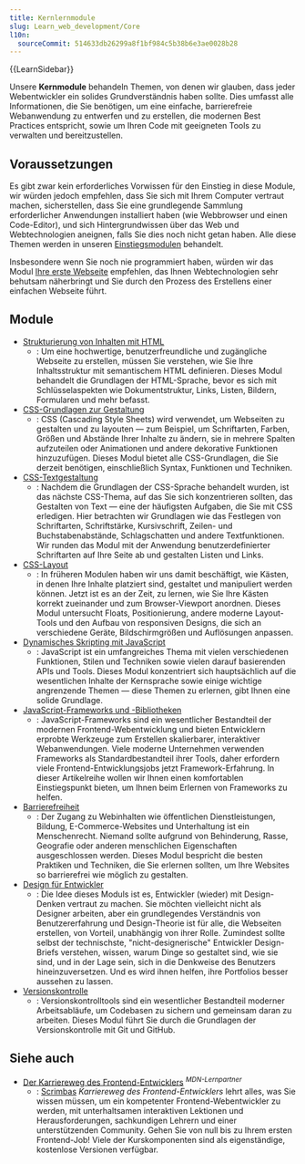 ```yaml
---
title: Kernlernmodule
slug: Learn_web_development/Core
l10n:
  sourceCommit: 514633db26299a8f1bf984c5b38b6e3ae0028b28
---
```


{{LearnSidebar}}

Unsere **Kernmodule** behandeln Themen, von denen wir glauben, dass jeder Webentwickler ein solides Grundverständnis haben sollte. Dies umfasst alle Informationen, die Sie benötigen, um eine einfache, barrierefreie Webanwendung zu entwerfen und zu erstellen, die modernen Best Practices entspricht, sowie um Ihren Code mit geeigneten Tools zu verwalten und bereitzustellen.

## Voraussetzungen

Es gibt zwar kein erforderliches Vorwissen für den Einstieg in diese Module, wir würden jedoch empfehlen, dass Sie sich mit Ihrem Computer vertraut machen, sicherstellen, dass Sie eine grundlegende Sammlung erforderlicher Anwendungen installiert haben (wie Webbrowser und einen Code-Editor), und sich Hintergrundwissen über das Web und Webtechnologien aneignen, falls Sie dies noch nicht getan haben. Alle diese Themen werden in unseren [Einstiegsmodulen](/de/docs/Learn_web_development/Getting_started) behandelt.

Insbesondere wenn Sie noch nie programmiert haben, würden wir das Modul [Ihre erste Webseite](/de/docs/Learn_web_development/Getting_started/Your_first_website) empfehlen, das Ihnen Webtechnologien sehr behutsam näherbringt und Sie durch den Prozess des Erstellens einer einfachen Webseite führt.

## Module

- [Strukturierung von Inhalten mit HTML](/de/docs/Learn_web_development/Core/Structuring_content)
  - : Um eine hochwertige, benutzerfreundliche und zugängliche Webseite zu erstellen, müssen Sie verstehen, wie Sie Ihre Inhaltsstruktur mit semantischem HTML definieren. Dieses Modul behandelt die Grundlagen der HTML-Sprache, bevor es sich mit Schlüsselaspekten wie Dokumentstruktur, Links, Listen, Bildern, Formularen und mehr befasst.
- [CSS-Grundlagen zur Gestaltung](/de/docs/Learn_web_development/Core/Styling_basics)
  - : CSS (Cascading Style Sheets) wird verwendet, um Webseiten zu gestalten und zu layouten — zum Beispiel, um Schriftarten, Farben, Größen und Abstände Ihrer Inhalte zu ändern, sie in mehrere Spalten aufzuteilen oder Animationen und andere dekorative Funktionen hinzuzufügen. Dieses Modul bietet alle CSS-Grundlagen, die Sie derzeit benötigen, einschließlich Syntax, Funktionen und Techniken.
- [CSS-Textgestaltung](/de/docs/Learn_web_development/Core/Text_styling)
  - : Nachdem die Grundlagen der CSS-Sprache behandelt wurden, ist das nächste CSS-Thema, auf das Sie sich konzentrieren sollten, das Gestalten von Text — eine der häufigsten Aufgaben, die Sie mit CSS erledigen. Hier betrachten wir Grundlagen wie das Festlegen von Schriftarten, Schriftstärke, Kursivschrift, Zeilen- und Buchstabenabstände, Schlagschatten und andere Textfunktionen. Wir runden das Modul mit der Anwendung benutzerdefinierter Schriftarten auf Ihre Seite ab und gestalten Listen und Links.
- [CSS-Layout](/de/docs/Learn_web_development/Core/CSS_layout)
  - : In früheren Modulen haben wir uns damit beschäftigt, wie Kästen, in denen Ihre Inhalte platziert sind, gestaltet und manipuliert werden können. Jetzt ist es an der Zeit, zu lernen, wie Sie Ihre Kästen korrekt zueinander und zum Browser-Viewport anordnen. Dieses Modul untersucht Floats, Positionierung, andere moderne Layout-Tools und den Aufbau von responsiven Designs, die sich an verschiedene Geräte, Bildschirmgrößen und Auflösungen anpassen.
- [Dynamisches Skripting mit JavaScript](/de/docs/Learn_web_development/Core/Scripting)
  - : JavaScript ist ein umfangreiches Thema mit vielen verschiedenen Funktionen, Stilen und Techniken sowie vielen darauf basierenden APIs und Tools. Dieses Modul konzentriert sich hauptsächlich auf die wesentlichen Inhalte der Kernsprache sowie einige wichtige angrenzende Themen — diese Themen zu erlernen, gibt Ihnen eine solide Grundlage.
- [JavaScript-Frameworks und -Bibliotheken](/de/docs/Learn_web_development/Core/Frameworks_libraries)
  - : JavaScript-Frameworks sind ein wesentlicher Bestandteil der modernen Frontend-Webentwicklung und bieten Entwicklern erprobte Werkzeuge zum Erstellen skalierbarer, interaktiver Webanwendungen. Viele moderne Unternehmen verwenden Frameworks als Standardbestandteil ihrer Tools, daher erfordern viele Frontend-Entwicklungsjobs jetzt Framework-Erfahrung. In dieser Artikelreihe wollen wir Ihnen einen komfortablen Einstiegspunkt bieten, um Ihnen beim Erlernen von Frameworks zu helfen.
- [Barrierefreiheit](/de/docs/Learn_web_development/Core/Accessibility)
  - : Der Zugang zu Webinhalten wie öffentlichen Dienstleistungen, Bildung, E-Commerce-Websites und Unterhaltung ist ein Menschenrecht. Niemand sollte aufgrund von Behinderung, Rasse, Geografie oder anderen menschlichen Eigenschaften ausgeschlossen werden. Dieses Modul bespricht die besten Praktiken und Techniken, die Sie erlernen sollten, um Ihre Websites so barrierefrei wie möglich zu gestalten.
- [Design für Entwickler](/de/docs/Learn_web_development/Core/Design_for_developers)
  - : Die Idee dieses Moduls ist es, Entwickler (wieder) mit Design-Denken vertraut zu machen. Sie möchten vielleicht nicht als Designer arbeiten, aber ein grundlegendes Verständnis von Benutzererfahrung und Design-Theorie ist für alle, die Webseiten erstellen, von Vorteil, unabhängig von ihrer Rolle. Zumindest sollte selbst der technischste, "nicht-designerische" Entwickler Design-Briefs verstehen, wissen, warum Dinge so gestaltet sind, wie sie sind, und in der Lage sein, sich in die Denkweise des Benutzers hineinzuversetzen. Und es wird ihnen helfen, ihre Portfolios besser aussehen zu lassen.
- [Versionskontrolle](/de/docs/Learn_web_development/Core/Version_control)
  - : Versionskontrolltools sind ein wesentlicher Bestandteil moderner Arbeitsabläufe, um Codebasen zu sichern und gemeinsam daran zu arbeiten. Dieses Modul führt Sie durch die Grundlagen der Versionskontrolle mit Git und GitHub.

## Siehe auch

- [Der Karriereweg des Frontend-Entwicklers](https://v2.scrimba.com/the-frontend-developer-career-path-c0j?via=mdn) <sup>_MDN-Lernpartner_</sup>
  - : [Scrimbas](https://scrimba.com?via=mdn) _Karriereweg des Frontend-Entwicklers_ lehrt alles, was Sie wissen müssen, um ein kompetenter Frontend-Webentwickler zu werden, mit unterhaltsamen interaktiven Lektionen und Herausforderungen, sachkundigen Lehrern und einer unterstützenden Community. Gehen Sie von null bis zu Ihrem ersten Frontend-Job! Viele der Kurskomponenten sind als eigenständige, kostenlose Versionen verfügbar.
